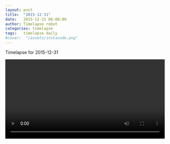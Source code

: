 ```yaml
---
layout: post
title:  "2015-12-31"
date:   2015-12-31 06:00:00
author: Timelapse robot
categories: timelapse
tags:	timelapse daily
#cover:  "/assets/instacode.png"
---
```

Timelapse for 2015-12-31

<video width="100%" controls="true">
  <source src="https://rest.s3for.me/bridgeinice/2015-12-31.webm" type="video/webm">
  <source src="https://rest.s3for.me/bridgeinice/2015-12-31.mp4" type="video/mp4">
  Your browser does not support the video tag.
</video>
